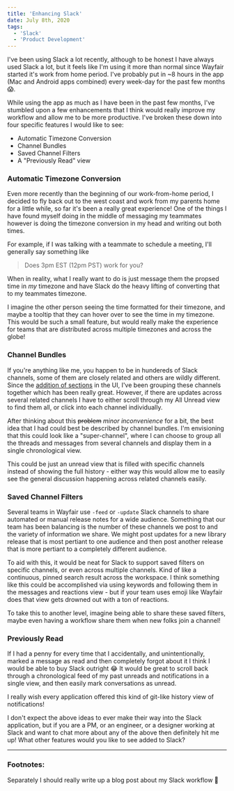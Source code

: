 ```yaml
---
title: 'Enhancing Slack'
date: July 8th, 2020
tags:
  - 'Slack'
  - 'Product Development'
---
```


I've been using Slack a lot recently, although to be honest I have always used
Slack a lot, but it feels like I'm using it more than normal since Wayfair
started it's work from home period. I've probably put in ~8 hours in the app
(Mac and Android apps combined) every week-day for the past few months 😱.

While using the app as much as I have been in the past few months, I've stumbled
upon a few enhancements that I think would really improve my workflow and allow
me to be more productive<Ref id="1" />. I've broken these down into four
specific features I would like to see:

- Automatic Timezone Conversion
- Channel Bundles
- Saved Channel Filters
- A "Previously Read" view

### Automatic Timezone Conversion

Even more recently than the beginning of our work-from-home period, I decided to
fly back out to the west coast and work from my parents home for a little while,
so far it's been a really great experience! One of the things I have found
myself doing in the middle of messaging my teammates however is doing the
timezone conversion in my head and writing out both times.

For example, if I was talking with a teammate to schedule a meeting, I'll
generally say something like

> Does 3pm EST (12pm PST) work for you?

When in reality, what I really want to do is just message them the propsed time
in _my_ timezone and have Slack do the heavy lifting of converting that to my
teammates timezone.

I imagine the other person seeing the time formatted for their timezone, and
maybe a tooltip that they can hover over to see the time in my timezone. This
would be such a small feature, but would really make the experience for teams
that are distributed across multiple timezones and across the globe!

### Channel Bundles

If you're anything like me, you happen to be in hundereds of Slack channels,
some of them are closely related and others are wildly different. Since the
[addition of sections](https://slackhq.com/simpler-more-organized-slack) in the
UI, I've been grouping these channels together which has been really great.
However, if there are updates across several related channels I have to either
scroll through my All Unread view to find them all, or click into each channel
individually.

After thinking about this ~~problem~~ _minor inconvenience_ for a bit, the best
idea that I had could best be described by channel bundles. I'm envisioning that
this could look like a "super-channel", where I can choose to group all the
threads and messages from several channels and display them in a single
chronological view.

This could be just an unread view that is filled with specific channels instead
of showing the full history - either way this would allow me to easily see the
general discussion happening across related channels easily.

### Saved Channel Filters

Several teams in Wayfair use `-feed` or `-update` Slack channels to share
automated or manual release notes for a wide audience. Something that our team
has been balancing is the number of these channels we post to and the variety of
information we share. We might post updates for a new library release that is
most pertiant to one audience and then post another release that is more
pertiant to a completely different audience.

To aid with this, it would be neat for Slack to support saved filters on
specific channels, or even across multiple channels. Kind of like a continuous,
pinned search result across the workspace. I think something like this could be
accomplished via using keywords and following them in the messages and reactions
view - but if your team uses emoji like Wayfair does that view gets drowned out
with a ton of reactions.

To take this to another level, imagine being able to share these saved filters,
maybe even having a workflow share them when new folks join a channel!

### Previously Read

If I had a penny for every time that I accidentally, and unintentionally, marked
a message as read and then completely forgot about it I think I would be able to
buy Slack outright 😂 It would be great to scroll back through a chronological
feed of my past unreads and notifications in a single view, and then easily mark
conversations as unread.

I really wish every application offered this kind of git-like history view of
notifications!

I don't expect the above ideas to ever make their way into the Slack
application, but if you are a PM, or an engineer, or a designer working at Slack
and want to chat more about any of the above then definitely hit me up! What
other features would you like to see added to Slack?

<Spacer />

---

<Spacer />

### Footnotes:

<Footnote id="1">Separately I should really write up a blog post about my Slack
workflow 🤔</Footnote>
